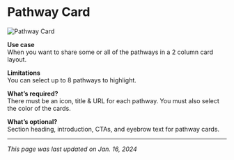 # Pathway Card

![Pathway Card](/img/Pathways_Card.png)

**Use case**<br>
When you want to share some or all of the pathways in a 2 column card layout.

**Limitations**<br>
You can select up to 8 pathways to highlight.

**What’s required?**<br>
There must be an icon, title & URL for each pathway. You must also select the color of the cards.

**What’s optional?**<br>
Section heading, introduction, CTAs, and eyebrow text for pathway cards.

***

*This page was last updated on Jan. 16, 2024*
